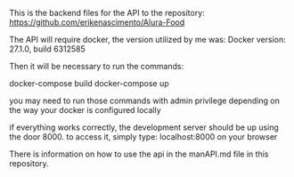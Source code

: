 This is the backend files for the API to the repository: https://github.com/erikenascimento/Alura-Food

The API will require docker, the version utilized by me was:
Docker version: 27.1.0, build 6312585

Then it will be necessary to run the commands:

docker-compose build
docker-compose up

you may need to run those commands with admin privilege depending on the way your docker is configured locally

if everything works correctly, the development server should be up using the door 8000.
to access it, simply type: localhost:8000 on your browser

There is information on how to use the api in the manAPI.md file in this repository.
